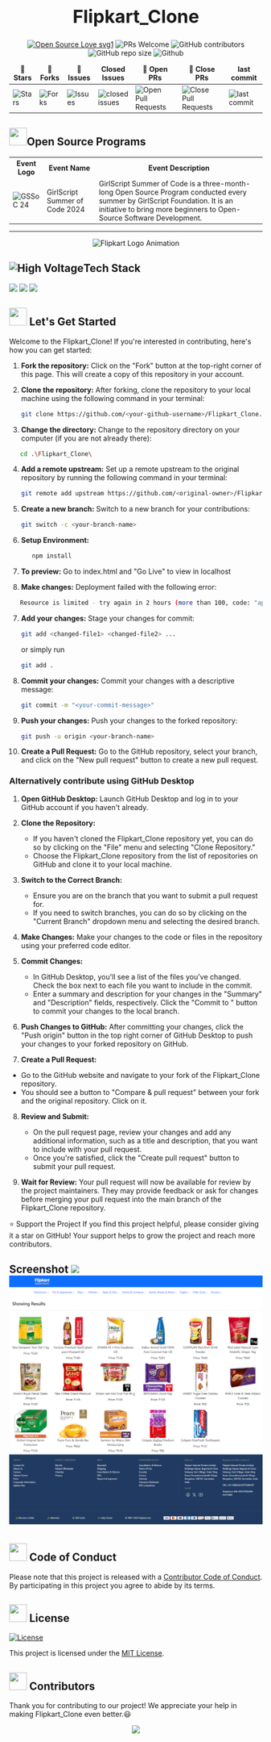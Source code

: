 
<div align="center">
  <h1 style="font-size: 36px; font-weight: bold;">Flipkart_Clone</h1>
  
</div>

<div align="center">
 <p>

[![Open Source Love svg1](https://badges.frapsoft.com/os/v1/open-source.svg?v=103)](https://github.com/ellerbrock/open-source-badges/)
![PRs Welcome](https://img.shields.io/badge/PRs-welcome-brightgreen.svg?style=flat)
![GitHub contributors](https://img.shields.io/github/contributors/arghadipmanna101/Flipkart_Clone)
![GitHub repo size](https://img.shields.io/github/repo-size/arghadipmanna101/Flipkart_Clone)
![Github](https://img.shields.io/github/license/arghadipmanna101/Flipkart_Clone)
 </p>
</div>

<table align="center">
    <thead align="center">
        <tr border: 1px;>
            <td><b>🌟 Stars</b></td>
            <td><b>🍴 Forks</b></td>
            <td><b>🐛 Issues</b></td>
            <td><b>   Closed Issues</b></td>
            <td><b>🔔 Open PRs</b></td>
            <td><b>🔕 Close PRs</b></td>
            <td><b> last commit</b></td>
        </tr>
     </thead>
    <tbody>
         <tr>
            <td><img alt="Stars" src="https://img.shields.io/github/stars/arghadipmanna101/Flipkart_Clone"/></td>
             <td><img alt="Forks" src="https://img.shields.io/github/forks/arghadipmanna101/Flipkart_Clone?style=flat&logo=github"/></td>
            <td><img alt="Issues" src="https://img.shields.io/github/issues/arghadipmanna101/Flipkart_Clone?style=flat&logo=github"/></td>
            <td><img alt="closed issues" src="https://img.shields.io/github/issues-closed-raw/arghadipmanna101/Flipkart_Clone"</td>
            <td><img alt="Open Pull Requests" src="https://img.shields.io/github/issues-pr/arghadipmanna101/Flipkart_Clone?style=flat&logo=github"/></td>
            <td><img alt="Close Pull Requests" src="https://img.shields.io/github/issues-pr-closed/arghadipmanna101/Flipkart_Clone"/></td>
           <td><img alt="last commit" src="https://img.shields.io/github/last-commit/arghadipmanna101/Flipkart_Clone"/></td>
        </tr>
    </tbody>
</table>
</div>



<!-- Open Source Programs -->
  <div>
    <h2><img src="https://github.com/Tarikul-Islam-Anik/Animated-Fluent-Emojis/blob/master/Emojis/Hand%20gestures/Flexed%20Biceps.png?raw=true" width="35" height="35" >Open Source Programs</h2>
  </div>

  <!--This project is a part of GirlScript Summer of code. We welcome contibutions from the community to help improve the project Flipkart_Clone.-->

  <table>

   <tr>
      <th>Event Logo</th>
      <th>Event Name</th>
      <th>Event Description</th>
   </tr>
   <tr>
      <td><img src="https://user-images.githubusercontent.com/63473496/153487849-4f094c16-d21c-463e-9971-98a8af7ba372.png" width="200" height="auto" loading="lazy" alt="GSSoC 24"/></td>
      <td>GirlScript Summer of Code 2024</td>
      <td>GirlScript Summer of Code is a three-month-long Open Source Program conducted every summer by GirlScript Foundation. It is an initiative to bring more beginners to Open-Source Software Development.</td>
   </tr>

</table>

<hr>
  
<!--![gssoc](https://github.com/d1vyadharsh1n1/Flipkart_Clone/assets/146218077/dd4ffa29-2d52-47ad-9967-d0d6f8aff717)-->

<div style="text-align:center;">
 <img src="https://cdn.dribbble.com/users/1980856/screenshots/4760116/media/5021b87fb97e90b8f153a4480ffc615e.gif" alt="Flipkart Logo Animation" width="3800" height="450">
</div>

<!-- Tech stack -->
<div>
<h2><img src="https://raw.githubusercontent.com/Tarikul-Islam-Anik/Animated-Fluent-Emojis/master/Emojis/Travel%20and%20places/High%20Voltage.png" alt="High Voltage" width="35" height="35" />Tech Stack</h2>
</div>

<div>
<a href="https://developer.mozilla.org/en-US/docs/Glossary/HTML"><img src="https://img.shields.io/badge/HTML-E34F26.svg?style=for-the-badge&logo=HTML&logoColor=white"></a>
<a href="https://developer.mozilla.org/en-US/docs/Web/CSS"><img src="https://img.shields.io/badge/CSS-1572B6.svg?style=for-the-badge&logo=CSS&logoColor=black"></a>
<a href="https://developer.mozilla.org/en-US/docs/Web/JavaScript"><img src="https://img.shields.io/badge/JavaScript-F7DF1E.svg?style=for-the-badge&logo=JavaScript&logoColor=black"></a>
</div>

<!-- Lets get started -->
<div>
<h2><img src = "https://raw.githubusercontent.com/Tarikul-Islam-Anik/Animated-Fluent-Emojis/master/Emojis/Travel%20and%20places/Rocket.png" width="35" height="35"> Let's Get Started</h2>
</div>

<p>Welcome to the Flipkart_Clone! If you're interested in contributing, here's how you can get started:</p>

1. **Fork the repository:** Click on the "Fork" button at the top-right corner of this page. This will create a copy of this repository in your account.

2. **Clone the repository:** After forking, clone the repository to your local machine using the following command in your terminal:

   ```bash
   git clone https://github.com/<your-github-username>/Flipkart_Clone.git
   ```

3. **Change the directory:** Change to the repository directory on your computer (if you are not already there):
```bash
   cd .\Flipkart_Clone\
   ```
   
4. **Add a remote upstream:** Set up a remote upstream to the original repository by running the following command in your terminal:

   ```bash
   git remote add upstream https://github.com/<original-owner>/Flipkart_Clone/
   ```

5. **Create a new branch:** Switch to a new branch for your contributions:

   ```bash
   git switch -c <your-branch-name>
   ```
6. **Setup Environment:** 
   ```bash
      npm install
   ```
   
7. **To preview:** Go to index.html and "Go Live" to view in localhost


8. **Make changes:** Deployment failed with the following error:
```bash
   Resource is limited - try again in 2 hours (more than 100, code: "api-deployments-free-per-day").
```

7. **Add your changes:** Stage your changes for commit:

   ```bash
   git add <changed-file1> <changed-file2> ...
   ```
   or simply run
      ```bash
   git add .
   ```


8. **Commit your changes:** Commit your changes with a descriptive message:

   ```bash
   git commit -m "<your-commit-message>"
   ```

9. **Push your changes:** Push your changes to the forked repository:

   ```bash
   git push -u origin <your-branch-name>
   ```

10. **Create a Pull Request:** Go to the GitHub repository, select your branch, and click on the "New pull request" button to create a new pull request.

### Alternatively contribute using GitHub Desktop

1. **Open GitHub Desktop:**
   Launch GitHub Desktop and log in to your GitHub account if you haven't already.

2. **Clone the Repository:**
   - If you haven't cloned the Flipkart_Clone repository yet, you can do so by clicking on the "File" menu and selecting "Clone Repository."
   - Choose the Flipkart_Clone repository from the list of repositories on GitHub and clone it to your local machine.

3. **Switch to the Correct Branch:**
   - Ensure you are on the branch that you want to submit a pull request for.
   - If you need to switch branches, you can do so by clicking on the "Current Branch" dropdown menu and selecting the desired branch.

4. **Make Changes:**
   Make your changes to the code or files in the repository using your preferred code editor.

5. **Commit Changes:**
   - In GitHub Desktop, you'll see a list of the files you've changed. Check the box next to each file you want to include in the commit.
   - Enter a summary and description for your changes in the "Summary" and "Description" fields, respectively. Click the "Commit to <branch-name>" button to commit your changes to the local branch.

6. **Push Changes to GitHub:**
   After committing your changes, click the "Push origin" button in the top right corner of GitHub Desktop to push your changes to your forked repository on GitHub.

7. **Create a Pull Request:**
  - Go to the GitHub website and navigate to your fork of the Flipkart_Clone repository.
  - You should see a button to "Compare & pull request" between your fork and the original repository. Click on it.

8. **Review and Submit:**
   - On the pull request page, review your changes and add any additional information, such as a title and description, that you want to include with your pull request.
   - Once you're satisfied, click the "Create pull request" button to submit your pull request.

9. **Wait for Review:**
    Your pull request will now be available for review by the project maintainers. They may provide feedback or ask for changes before merging your pull request into the main branch of the Flipkart_Clone repository.

⭐️ Support the Project
If you find this project helpful, please consider giving it a star on GitHub! Your support helps to grow the project and reach more contributors.


 <!-- screenshots -->
  <div>
    <h2>Screenshot <img src ="Screenshot 1.png"> <img src="Screenshot (425).png"></h2>
  </div>







<!-- Code of conduct -->
<div>
<h2><img src = "https://raw.githubusercontent.com/Tarikul-Islam-Anik/Animated-Fluent-Emojis/master/Emojis/Hand%20gestures/Handshake.png" width="35" height="35"> Code of Conduct</h2>
</div>

Please note that this project is released with a [Contributor Code of Conduct](./CODE_OF_CONDUCT.md). By participating in this project you agree to abide by its terms.

<!-- License -->
<div>
<h2><img src = "https://raw.githubusercontent.com/Tarikul-Islam-Anik/Animated-Fluent-Emojis/master/Emojis/Objects/Page%20with%20Curl.png" width="35" height="35"> License</h2>
</div>

[![License](https://img.shields.io/badge/License-MIT-blue.svg)](https://opensource.org/licenses/MIT)

This project is licensed under the [MIT License](./LICENSE).


  <!-- Cotributors -->
<div>
  <h2><img src="https://raw.githubusercontent.com/Tarikul-Islam-Anik/Animated-Fluent-Emojis/master/Emojis/Smilies/Red%20Heart.png" width="35" height="35"> Contributors</h2>
</div>

Thank you for contributing to our project! We appreciate your help in making Flipkart_Clone even better.😃

<center>
<a href="https://github.com/arghadipmanna101/Flipkart_Clone/graphs/contributors">
  <img src="https://contrib.rocks/image?repo=arghadipmanna101/Flipkart_Clone" />
</a>
</center>
